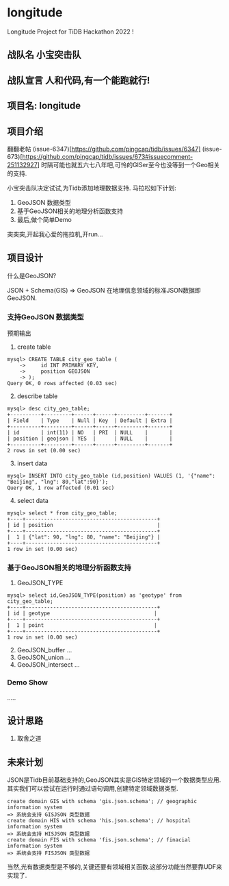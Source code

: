 # longitude
Longitude Project for TiDB Hackathon 2022 !

## 战队名 小宝突击队
## 战队宣言 人和代码,有一个能跑就行!
## 项目名: longitude
## 项目介绍
翻翻老帖 (issue-6347)[https://github.com/pingcap/tidb/issues/6347]  (issue-673)[https://github.com/pingcap/tidb/issues/673#issuecomment-251132927] 
时隔可能也就五六七八年吧,可怜的GISer至今也没等到一个Geo相关的支持. 

小宝突击队决定试试,为Tidb添加地理数据支持.
马拉松如下计划:
1. GeoJSON 数据类型
2. 基于GeoJSON相关的地理分析函数支持
3. 最后,做个简单Demo

突突突,开起我心爱的拖拉机,开run...

## 项目设计
什么是GeoJSON?

JSON + Schema(GIS) => GeoJSON
在地理信息领域的标准JSON数据即GeoJSON.
### 支持GeoJSON 数据类型
预期输出
1. create table
```
mysql> CREATE TABLE city_geo_table (
    ->     id INT PRIMARY KEY,
    ->     position GEOJSON
    -> );
Query OK, 0 rows affected (0.03 sec)

```
2. describe table
```
mysql> desc city_geo_table;
+----------+---------+------+------+---------+-------+
| Field    | Type    | Null | Key  | Default | Extra |
+----------+---------+------+------+---------+-------+
| id       | int(11) | NO   | PRI  | NULL    |       |
| position | geojson | YES  |      | NULL    |       |
+----------+---------+------+------+---------+-------+
2 rows in set (0.00 sec)
```
3. insert data
```
mysql> INSERT INTO city_geo_table (id,position) VALUES (1, '{"name": "Beijing", "lng": 80,"lat":90}');
Query OK, 1 row affected (0.01 sec)

```
4. select data
```
mysql> select * from city_geo_table;
+----+-------------------------------------------+
| id | position                                  |
+----+-------------------------------------------+
|  1 | {"lat": 90, "lng": 80, "name": "Beijing"} |
+----+-------------------------------------------+
1 row in set (0.00 sec)
```

### 基于GeoJSON相关的地理分析函数支持
1. GeoJSON_TYPE
```
mysql> select id,GeoJSON_TYPE(position) as 'geotype' from city_geo_table;
+----+-------------------------------------------+
| id | geotype                                  |
+----+-------------------------------------------+
|  1 | point                                    |
+----+-------------------------------------------+
1 row in set (0.00 sec)
```

2. GeoJSON_buffer
    ...
3. GeoJSON_union
    ...
4. GeoJSON_intersect
    ...

### Demo Show
.....


## 设计思路
1. 取舍之道


## 未来计划
JSON是Tidb目前基础支持的,GeoJSON其实是GIS特定领域的一个数据类型应用.
其实我们可以尝试在运行时通过语句调用,创建特定领域数据类型.
```
create domain GIS with schema 'gis.json.schema'; // geographic information system
=> 系统会支持 GISJSON 类型数据
create domain HIS with schema 'his.json.schema'; // hospital information system
=> 系统会支持 HISJSON 类型数据
create domain FIS with schema 'fis.json.schema'; // finacial information system
=> 系统会支持 FISJSON 类型数据
```

当然,光有数据类型是不够的,关键还要有领域相关函数.这部分功能当然要靠UDF来实现了.